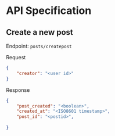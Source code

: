 # API Specification




## Create a new post

Endpoint: `posts/createpost`

Request
```json
{
    "creator": "<user id>"
}
```

Response
```json
{
    "post_created": "<boolean>",
    "created_at": "<ISO8601 timestamp>",
    "post_id": "<postid>",
    
}
```